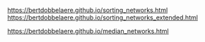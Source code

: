 https://bertdobbelaere.github.io/sorting_networks.html
https://bertdobbelaere.github.io/sorting_networks_extended.html

https://bertdobbelaere.github.io/median_networks.html
